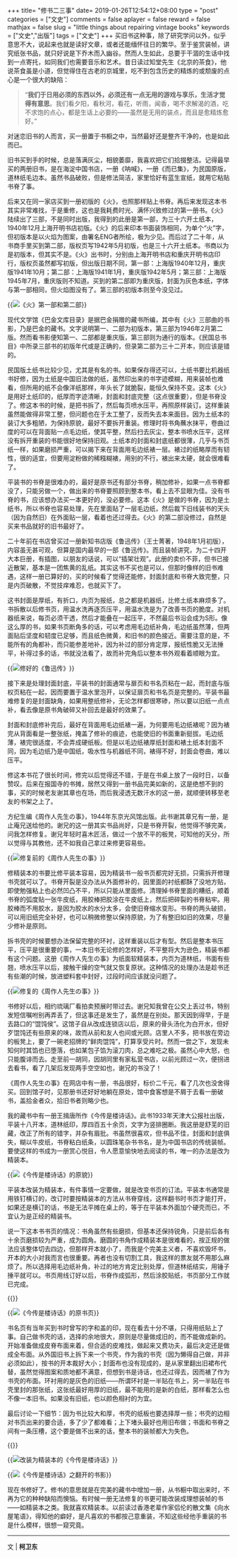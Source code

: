 +++
title= "修书二三事"
date= 2019-01-26T12:54:12+08:00
type = "post"
categories = ["文史"]
comments = false
aplayer = false
reward = false
mathjax = false
slug = "little things about repairing vintage books"
keywords = ["文史","出版"]
tags = ["文史"]
+++
买旧书这种事，除了研究学问以外，似乎意思不大，说起来也就是读好文章，或者还能缅怀往日的繁华。至于鉴赏装帧，讲究纸张书品，就只好说是下乔木而入幽谷。然而人生如此，总要于干涸的生话中找到一点寄托，如同我们也需要音乐和艺术。昔日读过知堂先生《北京的茶食》，他说茶食虽是小道，但觉得住在古老的京城里，吃不到包含历史的精炼的或颓废的点心是一个很大的缺陷：

>“**我们于日用必须的东西以外，必须还有一点无用的游戏与享乐，生活才觉得有意思**。我们看夕阳，看秋河，看花，听雨，闻香，喝不求解渴的酒，吃不求饱的点心，都是生话上必要的——虽然是无用的装点，而且是愈精炼愈好。”

<!--more-->
对迷恋旧书的人而言，买一册置于书橱之中，当然最好还是整齐干净的，也是如此而已。

旧书买到手的时候，总是落满灰尘，相貌萎靡，我喜欢把它们拾掇整洁。记得最早买的两册旧书，是在海淀中国书店，一册《呐喊》，一册《而已集》，为民国原版，道林纸毛边本。虽然书品破败，但是修法简洁，家里恰好有蓝生宣纸，就用它粘贴书脊了事。

后来又在同一家店买到一册初版的《火》，也照那样贴上书脊。再后来发现这本书其实非常难找，于是重修，这也是我耗费时光、满怀兴致修过的第一册书。《火》陆续出了三部，不是同时出版，我得到的此册是第一部，为三十六开土纸本，1940年12月上海开明书店初版。《火》的后来印本书面装饰相同，为单个“火”字，但初版本是以火焰为图案，由署名ENG者所绘，极为少见。而后过了二十年，从书商手里买到第二部，版权页写1942年5月初版，也是三十六开土纸本。书商以为是初版本，但其实不是。《火》出书时，分别由上海开明书店和重庆开明书店印行，版权页虽然都写初版，但出版日期不同，第一部：上海版1940年12月，重庆版1941年10月；第二部：上海版1941年1月，重庆版1942年5月；第三部：上海版1945年7月，重庆版则不知道。买到的第二部即为重庆版，封面为灰色本纸，字体与第一部相同，但火焰图没有了。第三部的初版本则至今没见过。

{{<img src="https://ian2.oss-cn-hangzhou.aliyuncs.com/2019-01-26-052148.jpg" alt="《火》第一部和第二部">}}

现代文学馆《巴金文库目录》是据巴金捐赠的藏书所编，其中有《火》三部曲的书影，乃是巴金的藏书。文字说明第一、二部为初版本，第三部为1946年2月第二版。然而看书影便知第一、二部都是重庆版，第三部则为通行的版本。《民国总书目》中所录三部书的初版年代或是正确的，但录第二部为三十二开本，则应该是错的。

民国版土纸书比较少见，尤其是有名的书。如果保存得还可以，土纸书要比机器纸书好修，因为土纸是中国旧法做的纸，虽然印出来的书字迹模糊，用来装帧也难看，但所用的纸不会像洋纸那样，年头长了就脆裂，能恒久保持不变。这本《火》是用好土纸印的，纸厚而字迹清晰，封面和封底完整（这点很重要），但是书脊没了。修这本书的时候，是把书拆了，然后每页喷水压平，再照原样装订。这样重装虽然能做得非常工整，但问题也在于太工整了，反而失去本来面目。因为土纸本的装订大多粗陋，为保持原貌，最好不要拆开重装。修理时将书角蘸水抹平，卷曲过度的可以在背面贴一点毛边纸，使其平整，然后扫去灰尘，整本书喷水压平，这样没有拆开重装的书能很好地保持旧观。土纸本的封面和封底纸都很薄，几乎与书页纸一样，如果磨损严重，可以揭下来在背面用毛边纸裱一层。裱过的纸略厚而有韧性，很的适宜，但要用淀粉做的稀糨糊裱，用别的不行，裱出来太硬，就会很难看了。

平装书的书脊是很难办的，最好是原书还有部分书脊，稍加修补，如果一点书脊都没了，只能另做一个，做出来的书脊要照顾到整本书，看上去不显眼为佳。没有书脊的书，应该想办法买一本更好的，没必要修。这本《火》是做的书脊，因为是土纸书，所以书脊也容易处理，先在里面贴了一层毛边纸，然后裁下旧线装书的天头（因为自然旧）在外面贴一层，看着也还过得去。《火》的第二部没修过，自然是买来书品就好的旧书最好了。

二十年前在书店曾买过一册新知书店版《鲁迅传》（王士菁著，1948年1月初版），内容虽无甚可观，但算是国内最早的一部《鲁迅传》。而且装帧讲究，为二十四开大本巨册，有插图，以朋友的话说，可以“插架壮观”。此册的卖价不菲，但书已接近散架，基本是一团焦黄的乱纸。其实这书不买也是可以，但那时像样的旧书难遇，这样一册已算好的，买的时候看了觉得还能修，封面封底和书脊大致完整，只是内页破散，不觉技痒难忍，也就买下了。

这书封面是厚纸，有折口，内页为报纸，总之都是机器纸，比修土纸本麻烦多了。书拆散以后修书页，用温水洗再逐页压平，用温水洗是为了改善书页的脆度。对机器纸来说，每页必须干透，然后才能叠在一起压平，不然最后书沿会成为S形。像这么厚的书，如果书页断角多的话，可以考虑用毛边纸补角，毛边纸虽然薄，但两面贴后坚度和韧度已足够，而且纸色微黄，和旧书的颜色接近。需要注意的是，不能所有的角都补，而只能参差地补，因为补过的部分肯定厚，报纸性脆又无法捶平，补得过多的话，书就没法看了，故而补完角后以整本书外观看着顺眼为宜。

{{<img src="https://ian2.oss-cn-hangzhou.aliyuncs.com/2019-01-26-052218.jpg" alt="修好的《鲁迅传》">}}

接下来是处理封面封底，平装书的封面通常与扉页和书名页粘在一起，而封底与版权页粘在一起，因而要置于温水里泡开，以保证扉页和书名页是完整的。平装书最难修复的是封面缺角，如果用整纸修补，无论怎样都很寒碜，所以要以旧纸一点点补，看去像是原书角破碎又补回去是最好的效果了。

封面和封底修补完后，最好在背面用毛边纸裱一遍，为何要用毛边纸裱呢？因为裱完从背面看是一整张纸，掩盖了修补的痕迹，也能使旧的书面重新挺拔。毛边纸薄，裱完很适度，不会弄成硬纸板。但是以毛边纸裱厚纸封面和裱土纸本封面不同，因为毛边纸乃是中国纸，吸水性与机器纸不同，裱得不好，封面会卷曲，难以压平。

修这本书花了很长时间，修完以后觉得还不错，于是在书桌上放了一段时日，以备赞叹。后来在报国寺的书摊，居然又得到一册书品完美如新的，这是绝想不到的事，买的时候老友谢其章也在场，而后我浸透无数汗水的这一册，就顺便转移至老友的书架之上了。

方纪生编《周作人先生の事》，1944年东京光风馆出版。此书谢其章兄有一册，是止庵兄送给他的。谢兄的这一册其实书品尚好，只是书脊开裂，他觉得不够完美，问我怎样修复。谢兄年轻时喜木匠活，做过一个放不平的板凳，可知他的天分，所以觉得与其教他，还不如我自己拿过来修更容易些。

{{<img src="https://ian2.oss-cn-hangzhou.aliyuncs.com/2019-01-26-052243.jpg" alt="修复前的《周作人先生の事》">}}

修精装本的书要比修平装本容易，因为精装书一般书页都完好无损，只需拆开修理书壳就可以了。书脊开裂是没办法从外面修补的，因里面的衬纸都酥了没地方贴，即使勉强粘上也必然凹凸不平，所以只能从里面修。清理掉书脊里面的糟纸，顺着书脊的弧度贴一张牛皮纸，用胶棒把胶涂在牛皮纸上，然后把碎裂的书脊粘牢。用胶棒而不用胶水，是因为胶水的水分太多，会使旧脊缩水变形。书脊的两头破损，可以用旧纸完全补好，也可以稍微修整以保持原貌，为了有整旧如旧的效果，尽量少修补是原则。

拆书壳的时候要想办法保留完整的环衬，这样重装以后才有型。然后是整本书压平，压平是很重要的事，一本旧书无论修的怎样好，不平整将大为逊色，精装书都有这个问题。这册《周作人先生の事》为纸面软精装本，内页为道林纸，书面有些翘，喷水压平以后，接触干燥的空气就又恢复原状。这种情况的处理办法是趁书还有些潮的时候，放进塑料套中封好，过段时间应该就没问题了。

{{<img src="https://ian2.oss-cn-hangzhou.aliyuncs.com/2019-01-26-052304.jpg" alt="修复的《周作人先生の事》">}}

书修好以后，相约琉璃厂看拍卖预展时带过去。谢兄知我曾在公交上丢过书，特别发短信嘱咐别再弄丢了，但这事还是发生了，虽然是在别处。那天因到得早，于是去路口的“馄饨侯”。这馆子自从改成连锁店以后，原来的骨头汤化为白开水，但好歹馄饨还有些原来的味，故而从前和友人也间或光顾。店里人不多，把书放在旁边的板凳上，要了一碗老招牌的“鲜肉馄饨”，打算享受片时。然而一尝之下，发现未知何时其馅也已堕落，也如某包子馅为滚刀肉，总之难吃之极。虽然心中大怒，也只能腹诽而去。走至前一胡同，因胡同里有家私营书店，以前光顾过一次，便拐进去看书，看了几架后发现两手空空如也，谢兄的书没了！

《周作人先生の事》在网店中有一册，书品很好，标价二千元，看了几次也没舍得买。回到馆子时，见那册书还好好地躺在原处，馆中食客想是不屑于去看一册破书，盖拾金者众，拾旧书者则略少也。

我的藏书中有一册王揖唐所作《今传是楼诗话》。此书1933年天津大公报社出版，平装十八开本，道林纸印，厚四百五十余页，文字为竖排圈断。我这册是舒芜的旧藏，改正了所有的错字，并杂有眉批。书虽然很喜欢，但书品不佳，封面和封底俱失，糊以牛皮纸，书脊粘白纸条，以圆珠笔杂书书名，是为中国书店的传统装帧。要使这样的书成为一册赏心悦目，令人愿意愉快地去阅读的书，唯一的办法是改为精装本。

{{<img src="https://ian2.oss-cn-hangzhou.aliyuncs.com/2019-01-26-052324.jpg" alt="《今传是楼诗话》的原貌">}}

平装本改装为精装本，有件事情一定要做，就是改变书页的订法。平装本书通常是用铁钉横订的，改订时要按精装本的方法从书脊穿线，这样翻书时书页才能打开，如果还是横订的话，书是无法平摊在桌上的，等于在平装本外面加个硬壳而已，不宜认为是正经的精装书。

说一下这本书书页的情况：书角虽然有些磨损，但基本还保持锐角，只是前后各有十余页磨损较为严重，成为圆角。磨圆的书角作成精装本是很难看的，按正规的做法应该整体切去四边，但那样开本就小了，而我是个完美主义者，不喜欢毁坏书，开本的大小对我而言也很重要。再者也没有切割工具，我这样的票友就不用那么麻烦了。所以选择用毛边纸补角，补过的地方肯定比别处厚，但道林纸结实，用锤子捶平就可以。书页用线订好以后，书脊作成弧形，然后涂胶贴纸，书页部分工作就已完成。

{{<img src="https://ian2.oss-cn-hangzhou.aliyuncs.com/2019-01-26-052344.jpg" alt="">}}

{{<img src="https://ian2.oss-cn-hangzhou.aliyuncs.com/2019-01-26-052414.jpg" alt="《今传是楼诗话》的原书页">}}

书名页有当年买到书时曾写的字和盖的印，现在看去十分不堪，只得用纸贴上了事。自己做书壳的话，选择的余地很大，原则是尽量做成旧的，而不能做成新的。开始准备做成皮脊布面来着，但合适的皮难找，做起来又费功夫，最后决定还是做成全布面。从外国旧书上拆下来一个书壳，作为我的书壳（因为懒得自己做，并非必须如此），按书的开本裁好大小；封面布也没有现成的，是从家里翻出旧裙布代替，虽然觉得图案和质地都不满意，但想到书是诗话，也还过得去，因而裱了作为书壳的布面。环衬用的是灰色的旧纸——所谓环衬是一半贴在书上，另一半贴在书壳里封的那张纸，这张纸最好用厚的旧纸，最不能用的是新的白纸，那样看怎么也不像一本旧书。如果没有旧纸，也以颜色相衬的为宜。

最后讨论一下细节：因为书比较大和厚，书壳的纸板也要选择厚一些；书壳的边相对书页出来的要合适，多了少了都难看；上下堵头最好也用旧布做；书面和书脊之间有一条压槽，这个要是做不出来的话，整本书的装帧都大为失色。

{{<img src="https://ian2.oss-cn-hangzhou.aliyuncs.com/2019-01-26-052429.jpg" alt="">}}

{{<img src="https://ian2.oss-cn-hangzhou.aliyuncs.com/2019-01-26-052442.jpg" alt="改装为精装本的《今传是楼诗话》">}}

{{<img src="https://ian2.oss-cn-hangzhou.aliyuncs.com/2019-01-26-052516.jpg" alt="《今传是楼诗话》之翻开的书影">}}

现在书修好了。修书的意思就是在完美的藏书中增加一册，从书橱中取出来时，不再为它的种种缺陷而懊恼。有时候一册无法修复的书更可能改装成理想装帧的书——如精装本之类。我就喜欢精装本。以前读过香港老辈作家侣伦的散文集《向水屋笔语》，得知他的癖好，是凡喜欢的书都按己意重装，不知这些经他手重装的书是什么模样，很想一窥究竟。

---
文 | **柯卫东**
